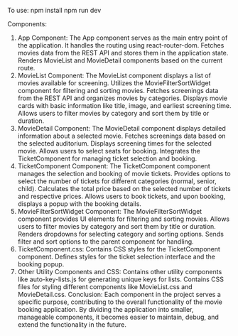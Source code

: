 To use:
npm install
npm run dev

Components:
1. App Component:
The App component serves as the main entry point of the application.
It handles the routing using react-router-dom.
Fetches movies data from the REST API and stores them in the application state.
Renders MovieList and MovieDetail components based on the current route.
2. MovieList Component:
The MovieList component displays a list of movies available for screening.
Utilizes the MovieFilterSortWidget component for filtering and sorting movies.
Fetches screenings data from the REST API and organizes movies by categories.
Displays movie cards with basic information like title, image, and earliest screening time.
Allows users to filter movies by category and sort them by title or duration.
3. MovieDetail Component:
The MovieDetail component displays detailed information about a selected movie.
Fetches screenings data based on the selected auditorium.
Displays screening times for the selected movie.
Allows users to select seats for booking.
Integrates the TicketComponent for managing ticket selection and booking.
4. TicketComponent Component:
The TicketComponent component manages the selection and booking of movie tickets.
Provides options to select the number of tickets for different categories (normal, senior, child).
Calculates the total price based on the selected number of tickets and respective prices.
Allows users to book tickets, and upon booking, displays a popup with the booking details.
5. MovieFilterSortWidget Component:
The MovieFilterSortWidget component provides UI elements for filtering and sorting movies.
Allows users to filter movies by category and sort them by title or duration.
Renders dropdowns for selecting category and sorting options.
Sends filter and sort options to the parent component for handling.
6. TicketComponent.css:
Contains CSS styles for the TicketComponent component.
Defines styles for the ticket selection interface and the booking popup.
7. Other Utility Components and CSS:
Contains other utility components like auto-key-lists.js for generating unique keys for lists.
Contains CSS files for styling different components like MovieList.css and MovieDetail.css.
Conclusion:
Each component in the project serves a specific purpose, contributing to the overall functionality of the movie booking application. By dividing the application into smaller, manageable components, it becomes easier to maintain, debug, and extend the functionality in the future.